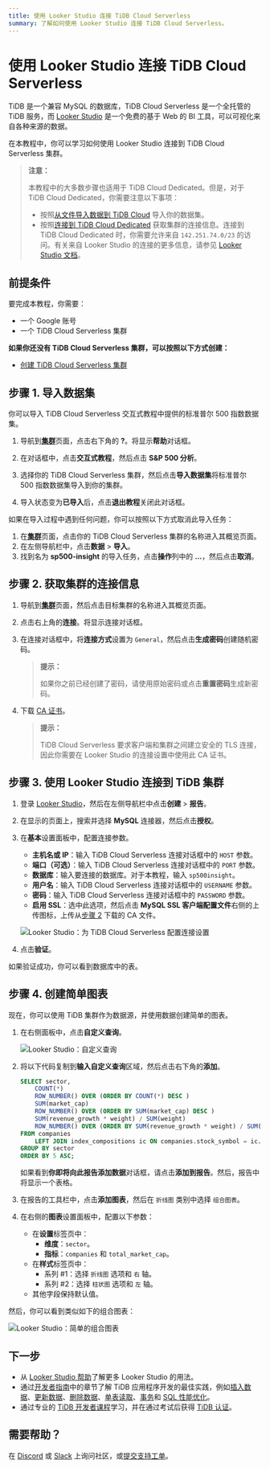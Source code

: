 ```yaml
---
title: 使用 Looker Studio 连接 TiDB Cloud Serverless
summary: 了解如何使用 Looker Studio 连接 TiDB Cloud Serverless。
---
```


# 使用 Looker Studio 连接 TiDB Cloud Serverless

TiDB 是一个兼容 MySQL 的数据库，TiDB Cloud Serverless 是一个全托管的 TiDB 服务，而 [Looker Studio](https://lookerstudio.google.com/) 是一个免费的基于 Web 的 BI 工具，可以可视化来自各种来源的数据。

在本教程中，你可以学习如何使用 Looker Studio 连接到 TiDB Cloud Serverless 集群。

> **注意：**
>
> 本教程中的大多数步骤也适用于 TiDB Cloud Dedicated。但是，对于 TiDB Cloud Dedicated，你需要注意以下事项：
>
> - 按照[从文件导入数据到 TiDB Cloud](/tidb-cloud/tidb-cloud-migration-overview.md#import-data-from-files-to-tidb-cloud) 导入你的数据集。
> - 按照[连接到 TiDB Cloud Dedicated](/tidb-cloud/connect-via-standard-connection.md) 获取集群的连接信息。连接到 TiDB Cloud Dedicated 时，你需要允许来自 `142.251.74.0/23` 的访问。有关来自 Looker Studio 的连接的更多信息，请参见 [Looker Studio 文档](https://support.google.com/looker-studio/answer/7088031#zippy=%2Cin-this-article)。

## 前提条件

要完成本教程，你需要：

- 一个 Google 账号
- 一个 TiDB Cloud Serverless 集群

**如果你还没有 TiDB Cloud Serverless 集群，可以按照以下方式创建：**

- [创建 TiDB Cloud Serverless 集群](/develop/dev-guide-build-cluster-in-cloud.md#step-1-create-a-tidb-cloud-serverless-cluster)

## 步骤 1. 导入数据集

你可以导入 TiDB Cloud Serverless 交互式教程中提供的标准普尔 500 指数数据集。

1. 导航到[**集群**](https://tidbcloud.com/project/clusters)页面，点击右下角的 **?**。将显示**帮助**对话框。

2. 在对话框中，点击**交互式教程**，然后点击 **S&P 500 分析**。

3. 选择你的 TiDB Cloud Serverless 集群，然后点击**导入数据集**将标准普尔 500 指数数据集导入到你的集群。

4. 导入状态变为**已导入**后，点击**退出教程**关闭此对话框。

如果在导入过程中遇到任何问题，你可以按照以下方式取消此导入任务：

1. 在[**集群**](https://tidbcloud.com/project/clusters)页面，点击你的 TiDB Cloud Serverless 集群的名称进入其概览页面。
2. 在左侧导航栏中，点击**数据** > **导入**。
3. 找到名为 **sp500-insight** 的导入任务，点击**操作**列中的 **...**，然后点击**取消**。

## 步骤 2. 获取集群的连接信息

1. 导航到[**集群**](https://tidbcloud.com/project/clusters)页面，然后点击目标集群的名称进入其概览页面。

2. 点击右上角的**连接**。将显示连接对话框。

3. 在连接对话框中，将**连接方式**设置为 `General`，然后点击**生成密码**创建随机密码。

    > **提示：**
    >
    > 如果你之前已经创建了密码，请使用原始密码或点击**重置密码**生成新密码。

4. 下载 [CA 证书](https://letsencrypt.org/certs/isrgrootx1.pem)。

    > **提示：**
    >
    > TiDB Cloud Serverless 要求客户端和集群之间建立安全的 TLS 连接，因此你需要在 Looker Studio 的连接设置中使用此 CA 证书。

## 步骤 3. 使用 Looker Studio 连接到 TiDB 集群

1. 登录 [Looker Studio](https://lookerstudio.google.com/)，然后在左侧导航栏中点击**创建** > **报告**。

2. 在显示的页面上，搜索并选择 **MySQL** 连接器，然后点击**授权**。

3. 在**基本**设置面板中，配置连接参数。

    - **主机名或 IP**：输入 TiDB Cloud Serverless 连接对话框中的 `HOST` 参数。
    - **端口（可选）**：输入 TiDB Cloud Serverless 连接对话框中的 `PORT` 参数。
    - **数据库**：输入要连接的数据库。对于本教程，输入 `sp500insight`。
    - **用户名**：输入 TiDB Cloud Serverless 连接对话框中的 `USERNAME` 参数。
    - **密码**：输入 TiDB Cloud Serverless 连接对话框中的 `PASSWORD` 参数。
    - **启用 SSL**：选中此选项，然后点击 **MySQL SSL 客户端配置文件**右侧的上传图标，上传从[步骤 2](#步骤-2-获取集群的连接信息) 下载的 CA 文件。

    ![Looker Studio：为 TiDB Cloud Serverless 配置连接设置](https://docs-download.pingcap.com/media/images/docs/tidb-cloud/looker-studio-configure-connection.png)

4. 点击**验证**。

如果验证成功，你可以看到数据库中的表。

## 步骤 4. 创建简单图表

现在，你可以使用 TiDB 集群作为数据源，并使用数据创建简单的图表。

1. 在右侧面板中，点击**自定义查询**。

    ![Looker Studio：自定义查询](https://docs-download.pingcap.com/media/images/docs/tidb-cloud/looker-studio-custom-query.png)

2. 将以下代码复制到**输入自定义查询**区域，然后点击右下角的**添加**。

    ```sql
    SELECT sector,
        COUNT(*)                                                                      AS companies,
        ROW_NUMBER() OVER (ORDER BY COUNT(*) DESC )                                   AS companies_ranking,
        SUM(market_cap)                                                               AS total_market_cap,
        ROW_NUMBER() OVER (ORDER BY SUM(market_cap) DESC )                            AS total_market_cap_ranking,
        SUM(revenue_growth * weight) / SUM(weight)                                    AS avg_revenue_growth,
        ROW_NUMBER() OVER (ORDER BY SUM(revenue_growth * weight) / SUM(weight) DESC ) AS avg_revenue_growth_ranking
    FROM companies
        LEFT JOIN index_compositions ic ON companies.stock_symbol = ic.stock_symbol
    GROUP BY sector
    ORDER BY 5 ASC;
    ```

    如果看到**你即将向此报告添加数据**对话框，请点击**添加到报告**。然后，报告中将显示一个表格。

3. 在报告的工具栏中，点击**添加图表**，然后在 `折线图` 类别中选择 `组合图表`。

4. 在右侧的**图表**设置面板中，配置以下参数：

    - 在**设置**标签页中：
        - **维度**：`sector`。
        - **指标**：`companies` 和 `total_market_cap`。
    - 在**样式**标签页中：
      - 系列 #1：选择 `折线图` 选项和 `右` 轴。
      - 系列 #2：选择 `柱状图` 选项和 `左` 轴。
    - 其他字段保持默认值。

然后，你可以看到类似如下的组合图表：

![Looker Studio：简单的组合图表](https://docs-download.pingcap.com/media/images/docs/tidb-cloud/looker-studio-simple-chart.png)

## 下一步

- 从 [Looker Studio 帮助](https://support.google.com/looker-studio)了解更多 Looker Studio 的用法。
- 通过[开发者指南](/develop/dev-guide-overview.md)中的章节了解 TiDB 应用程序开发的最佳实践，例如[插入数据](/develop/dev-guide-insert-data.md)、[更新数据](/develop/dev-guide-update-data.md)、[删除数据](/develop/dev-guide-delete-data.md)、[单表读取](/develop/dev-guide-get-data-from-single-table.md)、[事务](/develop/dev-guide-transaction-overview.md)和 [SQL 性能优化](/develop/dev-guide-optimize-sql-overview.md)。
- 通过专业的 [TiDB 开发者课程](https://www.pingcap.com/education/)学习，并在通过考试后获得 [TiDB 认证](https://www.pingcap.com/education/certification/)。

## 需要帮助？

在 [Discord](https://discord.gg/DQZ2dy3cuc?utm_source=doc) 或 [Slack](https://slack.tidb.io/invite?team=tidb-community&channel=everyone&ref=pingcap-docs) 上询问社区，或[提交支持工单](https://tidb.support.pingcap.com/)。
